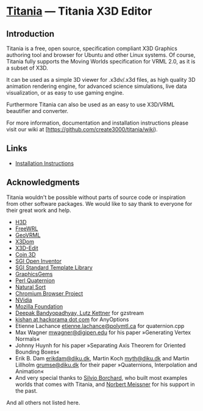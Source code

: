 [Titania](https://github.com/create3000/titania/wiki) — Titania X3D Editor
==========================================================================

Introduction
------------

Titania is a free, open source, specification compliant X3D Graphics authoring tool and browser for Ubuntu and other Linux systems. Of course, Titania fully supports the Moving Worlds specification for VRML 2.0, as it is a subset of X3D.

It can be used as a simple 3D viewer for .x3dv/.x3d files, as high quality 3D animation rendering engine, for advanced science simulations, live data visualization, or as easy to use gaming engine.

Furthermore Titania can also be used as an easy to use X3D/VRML beautifier and converter.

For more information, documentation and installation instructions please visit our wiki at [https://github.com/create3000/titania/wiki).

Links
-----

* [Installation Instructions](https://github.com/create3000/titania/wiki)

Acknowledgments
---------------

Titania wouldn't be possible without parts of source code or inspiration from other software packages. We would like to
say thank to everyone for their great work and help.

* [H3D](http://www.h3dapi.org/)
* [FreeWRL](http://freewrl.sourceforge.net/)
* [GeoVRML](http://www.ai.sri.com/geovrml/)
* [X3Dom](http://www.x3dom.org/)
* [X3D-Edit](https://savage.nps.edu/X3D-Edit/)
* [Coin 3D](https://bitbucket.org/Coin3D/coin/wiki/Home)
* [SGI Open Inventor](http://oss.sgi.com/projects/inventor/)
* [SGI Standard Template Library](https://www.sgi.com/tech/stl/)
* [GraphicsGems](http://tog.acm.org/resources/GraphicsGems/)
* [Perl Quaternion](http://search.cpan.org/~jchin/Math-Quaternion-0.02/lib/Math/Quaternion.pm)
* [Natural Sort](https://github.com/jjk-jacky/natsort)
* [Chromium Browser Project](https://www.chromium.org/)
* [NVidia](http://www.nvidia.de/page/home.html)
* [Mozilla Foundation](https://www.mozilla.org/de/)
* [Deepak Bandyopadhyay, Lutz Kettner](http://www.cs.unc.edu/Research/compgeom/gzstream/) for gzstream
* [kishan at hackorama dot com](http://www.hackorama.com) for AnyOptions
* Etienne Lachance <etienne.lachance@polymtl.ca> for quaternion.cpp
* Max Wagner <mwagner@digipen.edu> for his paper »Generating Vertex Normals«
* Johnny Huynh for his paper »Separating Axis Theorem for Oriented Bounding Boxes«
* Erik B. Dam <erikdam@diku.dk>, Martin Koch <myth@diku.dk> and Martin Lillholm <grumse@diku.dk> for their paper »Quaternions, Interpolation and Animation«
* And very special thanks to [Silvio Borchard](http://www.union3d.net/), who built most examples worlds that comes with Titania, and [Norbert Meissner](http://www.norbertmeissner.info/) for his support in the past.

And all others not listed here.
